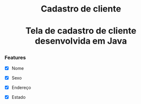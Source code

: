 <h1 align='center'>Cadastro de cliente<h1>
  
<p align='center'>Tela de cadastro de cliente desenvolvida em Java</p>

### Features

- [x] Nome
- [x] Sexo
- [x] Endereço
- [x] Estado
  
